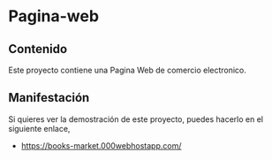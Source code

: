# Pagina-web

## Contenido
Este proyecto contiene una Pagina Web de comercio electronico.

## Manifestación
Si quieres ver la demostración de este proyecto, puedes hacerlo en el siguiente enlace,
* https://books-market.000webhostapp.com/
